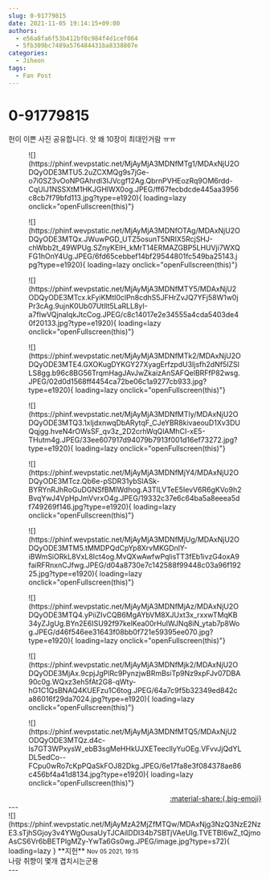 ```yaml
---
slug: 0-91779815
date: 2021-11-05 19:14:15+09:00
authors:
  - e56a8fa6f53b412bf0c984f4d1cef064
  - 5fb309bc7489a576484431ba8338807e
categories:
  - Jiheon
tags:
  - Fan Post
---
```


# 0-91779815

<div class="post-container" markdown="1">
<div class="content-container md-sidebar__scrollwrap" markdown="1">

헌이 이쁜 사진 공유합니다. 앗 왜 10장이 최대인거람 ㅠㅠ
<figure markdown="1">
![](https://phinf.wevpstatic.net/MjAyMjA3MDNfMTg1/MDAxNjU2ODQyODE3MTU5.2uZCXMQg9s7jGe-o7i0SZ3vOoNPGAhrdl3IJVcgf12Ag.QbrnPVHEozRq9OM6rdd-CqUlJ1NSSXtM1HKJGHlWX0og.JPEG/ff67fecbdcde445aa3956c8cb7f79bfd113.jpg?type=e1920){ loading=lazy onclick="openFullscreen(this)"}
</figure>

<figure markdown="1">
![](https://phinf.wevpstatic.net/MjAyMjA3MDNfOTAg/MDAxNjU2ODQyODE3MTQx.JWuwPGD_UTZ5osunT5NRIX5RcjSHJ-chWbb2t_49WPUg.SZnyKElH_kMrT14ERMAZGBP5LHUVji7WXQFG1hOnY4Ug.JPEG/6fd65cebbef14bf29544801fc549ba25143.jpg?type=e1920){ loading=lazy onclick="openFullscreen(this)"}
</figure>

<figure markdown="1">
![](https://phinf.wevpstatic.net/MjAyMjA3MDNfMTY5/MDAxNjU2ODQyODE3MTcx.kFyiKMtl0clPn8cdhS5JFHrZvJQ7YFj58W1w0jPr3cAg.9ujnK0Ub07Utllt5LaRLL8yI-a7fIwVQjnaIqkJtcCog.JPEG/c8c14017e2e34555a4cda5403de40f20133.jpg?type=e1920){ loading=lazy onclick="openFullscreen(this)"}
</figure>

<figure markdown="1">
![](https://phinf.wevpstatic.net/MjAyMjA3MDNfMTk2/MDAxNjU2ODQyODE3MTE4.GXOKugDYKGY27XyagErfzpdU3Ijsfh2dNf5IZSlLS8gg.b96c8BG56TrqmHagJAvJwZkaizAnSAFQelBRFfP82wsg.JPEG/02d0d1568ff4454ca72be06c1a9277cb933.jpg?type=e1920){ loading=lazy onclick="openFullscreen(this)"}
</figure>

<figure markdown="1">
![](https://phinf.wevpstatic.net/MjAyMjA3MDNfMTIy/MDAxNjU2ODQyODE3MTQ3.1xIjdxnwqDbARytqF_CJeYBR8kivaeouD1Xv3DUQqjgg.hveN4rOWsSF_qv3z_2D2crhWqQlAMhCI-xE5-THutm4g.JPEG/33ee607917d94079b7913f001d16ef73272.jpg?type=e1920){ loading=lazy onclick="openFullscreen(this)"}
</figure>

<figure markdown="1">
![](https://phinf.wevpstatic.net/MjAyMjA3MDNfMjY4/MDAxNjU2ODQyODE3MTcz.Qb6e-pSDR31ybSIASk-BYRYnRJhRoGuDGNSfBMlWdhog.A3TILVTeE5IevV6R6gKVo9h2BvqYwJ4VpHpJmVvrxO4g.JPEG/19332c37e6c64ba5a8eeea5df749269f146.jpg?type=e1920){ loading=lazy onclick="openFullscreen(this)"}
</figure>

<figure markdown="1">
![](https://phinf.wevpstatic.net/MjAyMjA3MDNfMjUg/MDAxNjU2ODQyODE3MTM5.tMMDPQdCpYp8XrvMKGDnlY-iBWmSiORkL8VxL8Ict4og.MvQXwAwfwPqlisTT3fEb1ivzG4oxA9faiRFRnxnCJfwg.JPEG/d04a8730e7c142588f99448c03a96f19225.jpg?type=e1920){ loading=lazy onclick="openFullscreen(this)"}
</figure>

<figure markdown="1">
![](https://phinf.wevpstatic.net/MjAyMjA3MDNfMjAz/MDAxNjU2ODQyODE3MTQ4.yPiiZIvCQB6MgAYbVM8XJUxt3x_rxxwTMqKB34yZJgUg.BYn2E6ISU92f97kelKea00rHuIWJNq8iN_ytab7p8Wog.JPEG/d46f546ee31643f08bb0f721e59395ee070.jpg?type=e1920){ loading=lazy onclick="openFullscreen(this)"}
</figure>

<figure markdown="1">
![](https://phinf.wevpstatic.net/MjAyMjA3MDNfMjk2/MDAxNjU2ODQyODE3MjAx.9cpjJgPlRc9PynzjwBRmBsiTp9Nz9xpFJv07DBA90c0g.WQxz3eh5fAt2G8-qWty-hG1C1QsBNAQ4KUEFzu1C6tog.JPEG/64a7c9f5b32349ed842ca86016f29da7024.jpg?type=e1920){ loading=lazy onclick="openFullscreen(this)"}
</figure>

<figure markdown="1">
![](https://phinf.wevpstatic.net/MjAyMjA3MDNfMTQ5/MDAxNjU2ODQyODE3MTQz.d4c-ls7GT3WPxysW_ebB3sgMeHHkUJXETeecllyYuOEg.VFvvJjQdYLDL5edCo--FCpu0wRo7cKpPQaSkFOJ82Dkg.JPEG/6e17fa8e3f084378ae86c456bf4a41d8134.jpg?type=e1920){ loading=lazy onclick="openFullscreen(this)"}
</figure>


</div>
</div>

<div style="text-align: right;" markdown="1">
<a href="https://weverse.io/fromis9/fanpost/0-91779815" style="text-align: right;">:material-share:{.big-emoji}</a>
</div>
---

<div class="comments-container md-sidebar__scrollwrap" markdown="1">
<div class="comment" markdown="1">
<div class='id-container' markdown="1">
![](https://phinf.wevpstatic.net/MjAyMzA2MjZfMTQw/MDAxNjg3NzQ3NzE2NzE3.sTjhSGjoy3v4YWgOusaUyTJCAiIDDI34b7SBTjVAeUIg.TVETBI6wZ_tQjmoAsCS6Vr6bBETPlgMZy-YwTa6Gs0wg.JPEG/image.jpg?type=s72){ loading=lazy }
**<span class="artist">지헌</span>** <small>Nov 05 2021, 19:15</small><br>
</div>
<div class='comment-body' markdown="1">
나랑 취향이 몇개 겹치시는군용
</div>
</div>
</div>
---
